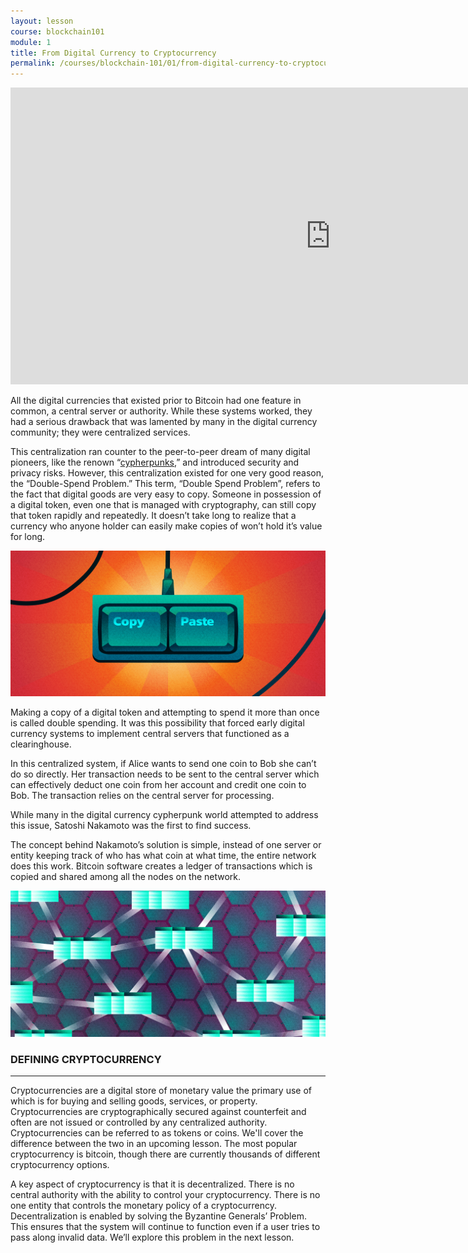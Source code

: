 ```yaml
---
layout: lesson
course: blockchain101
module: 1
title: From Digital Currency to Cryptocurrency
permalink: /courses/blockchain-101/01/from-digital-currency-to-cryptocurrency
---
```


<iframe src="https://www.youtube.com/embed/maXfDdUlFZ8?rel=0" width="1024" height="475" frameborder="0" allowfullscreen="allowfullscreen"></iframe>


<span class="openingParagraph">All the digital currencies that existed prior to Bitcoin had one feature in common, a central server or authority. While these systems worked, they had a serious drawback that was lamented by many in the digital currency community; they were centralized services. </span>

<span> This centralization ran counter to the peer-to-peer dream of many digital pioneers, like the renown “<a href="https://en.wikipedia.org/wiki/Cypherpunk" target="_blank" rel="noopener noreferrer">cypherpunks</a>,” and introduced security and privacy risks. However, this centralization existed for one very good reason, the “Double-Spend Problem.” This term, “Double Spend Problem”, refers to the fact that digital goods are very easy to copy. Someone in possession of a digital token, even one that is managed with cryptography, can still copy that token rapidly and repeatedly. It doesn’t take long to realize that a currency who anyone holder can easily make copies of won’t hold it’s value for long.</span>

<img src="/assets/img/courses/blockchain-101/1-01.png" />

<span style="font-weight: 400;">Making a copy of a digital token and attempting to spend it more than once is called double spending. It was this possibility that forced early digital currency systems to implement central servers that functioned as a clearinghouse.</span>

<span style="font-weight: 400;">In this centralized system, if Alice wants to send one coin to Bob she can’t do so directly. Her transaction needs to be sent to the central server which can effectively deduct one coin from her account and credit one coin to Bob. The transaction relies on the central server for processing.</span>

<span style="font-weight: 400;">While many in the digital currency cypherpunk world attempted to address this issue, Satoshi Nakamoto was the first to find success.</span>

<span style="font-weight: 400;">The concept behind Nakamoto’s solution is simple, instead of one server or entity keeping track of who has what coin at what time, the entire network does this work. Bitcoin software creates a ledger of transactions which is copied and shared among all the nodes on the network. </span>

<img src="/assets/img/courses/blockchain-101/Hannah2a-11.png" />

<h3>DEFINING CRYPTOCURRENCY</h3>

<hr />

<span style="font-weight: 400;">Cryptocurrencies are a digital store of monetary value the primary use of which is for buying and selling goods, services, or property. Cryptocurrencies are cryptographically secured against counterfeit and often are not issued or controlled by any centralized authority. Cryptocurrencies can be referred to as tokens or coins. We'll cover the difference between the two in an upcoming lesson. The most popular cryptocurrency is bitcoin, though there are currently thousands of different cryptocurrency options.</span>

<span style="font-weight: 400;">A key aspect of cryptocurrency is that it is decentralized. There is no central authority with the ability to control your cryptocurrency. There is no one entity that controls the monetary policy of a cryptocurrency. </span><span style="font-weight: 400;">Decentralization is enabled by solving the Byzantine Generals’ Problem. This ensures that the system will continue to function even if a user tries to pass along invalid data. We’ll explore this problem in the next lesson.</span>
